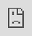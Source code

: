 ```yaml
---
date: 2020-04-05 18:26:40
layout: post
title: Featured Movies
subtitle: movie 
description: 精选电影
image: https://images7.alphacoders.com/487/thumb-1920-487130.jpg
optimized_image: https://images7.alphacoders.com/487/thumb-1920-487130.jpg
category: movies
tags:
  - web
  - movies
author: deilt
---
```



<iframe style="position: absolute; width: 100%; height: 100%; left: 0; top: 0;" src="https://player.bilibili.com/player.html?cid=145147963&aid=84267566&page=1&as_wide=1&high_quality=1&danmaku=0" frameborder="no" scrolling="no"></iframe>